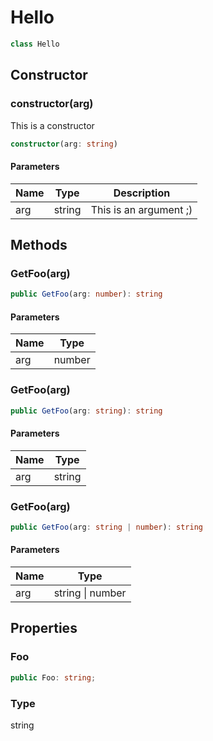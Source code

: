 # Hello

```typescript
class Hello
```
## Constructor

### constructor(arg)

This is a constructor

```typescript
constructor(arg: string)
```
#### Parameters

| Name | Type   | Description            |
| ---- | ------ | ---------------------- |
| arg  | string | This is an argument ;) |


## Methods

### GetFoo(arg)

```typescript
public GetFoo(arg: number): string
```
#### Parameters

| Name | Type   |
| ---- | ------ |
| arg  | number |


### GetFoo(arg)

```typescript
public GetFoo(arg: string): string
```
#### Parameters

| Name | Type   |
| ---- | ------ |
| arg  | string |


### GetFoo(arg)

```typescript
public GetFoo(arg: string | number): string
```
#### Parameters

| Name | Type             |
| ---- | ---------------- |
| arg  | string \| number |


## Properties

### Foo

```typescript
public Foo: string;
```

### Type

string

